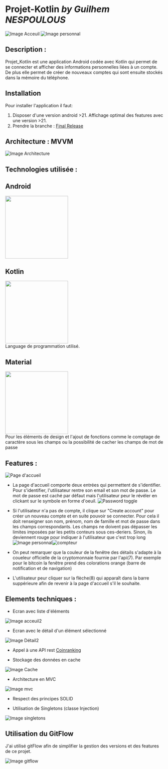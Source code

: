 # Projet-Kotlin *by Guilhem NESPOULOUS*
![Image Acceuil](https://github.com/Guilhemnespoulous/Projet4A/blob/master/images/Accueil.png) ![Image personnal](https://github.com/Guilhemnespoulous/Projet4A/blob/master/images/personnal.png)
## Description :

Projet_Kotlin est une application Android codée avec Kotlin qui permet de se connecter et afficher des informations personnelles liées à un compte. De plus elle permet de créer de nouveaux comptes qui sont ensuite stockés dans la mémoire du téléphone.

## Installation
Pour installer l'application il faut:
1. Disposer d'une version android >21. Affichage optimal des features avec une version >21.
2. Prendre la branche : [Final Release](https://github.com/Guilhemnespoulous/Projet4A/tree/FinalRelease)

## Architecture : MVVM
![Image Architecture](https://github.com/Guilhemnespoulous/Projet4A/blob/master/images/MVVMPattern.png)


## Technologies utilisée :

## Android
<img src="https://github.com/Guilhemnespoulous/Projet4A/blob/master/images/android.jpg" width="200">
<br>

## Kotlin
<img src="https://github.com/Guilhemnespoulous/Projet4A/blob/master/images/kotlin.png" width="200">
<br>
Language de programmation utilisé.

## Material
<img src="https://github.com/Guilhemnespoulous/Projet4A/blob/master/images/material.jpg" width="200">
<br>
Pour les éléments de design et l'ajout de fonctions comme le comptage de caractère sous les champs ou la possibilité de cacher les champs de mot de passe

## Features :

![Page d'accueil](https://github.com/Guilhemnespoulous/Projet4A/blob/master/images/Accueil.png)
* La page d'accueil comporte deux entrées qui permettent de s'identifier.
Pour s'identifier, l'utilisateur rentre son email et son mot de passe.
Le mot de passe est caché par défaut mais l'utilisateur peur le révéler en clickant sur le symbole en forme d'oeuil.
![Password toggle](https://github.com/Guilhemnespoulous/Projet4A/blob/master/images/passwordToggle.png)

* Si l'utilisateur n'a pas de compte, il clique sur "Create account" pour créer un nouveau compte et en suite pouvoir se connecter. Pour cela il doit renseigner son nom, prénom, nom de famille et mot de passe dans les champs correspondants. Les champs ne doivent pas dépasser les limites imposées par les petits conteurs sous ces-deriers. Sinon, ils deviennent rouge pour indiquer à l'utilisateur que c'est trop long
![Image personnal](https://github.com/Guilhemnespoulous/Projet4A/blob/master/images/personnal.png)![compteur](https://github.com/Guilhemnespoulous/Projet4A/blob/master/images/counterEnabled.png)


* On peut remarquer que la couleur de la fenêtre des détails s'adapte à la coueleur officielle de la cryptomonnaie fournie par l'api(7). Par exemple pour le bitcoin la fenêtre prend des colorations orange (barre de notification et de navigation)

* L'utilisateur peur cliquer sur la flèche(8) qui apparaît dans la barre suppérieure afin de revenir à la page d'accueil s'il le souhaite.

## Elements techniques :

* Ecran avec liste d'éléments

![Image acceuil2](https://raw.githubusercontent.com/Guilhemnespoulous/Projet-CryptApp/master/images/accueil2.png)

* Ecran avec le détail d'un élément sélectionné

![Image Détail2](https://raw.githubusercontent.com/Guilhemnespoulous/Projet-CryptApp/master/images/detail2.png)

* Appel à une API rest [Coinranking](https://coinranking.com/)

* Stockage des données en cache

![Image Cache](https://raw.githubusercontent.com/Guilhemnespoulous/Projet-CryptApp/master/images/cache.png)

* Architecture en MVC

![Image mvc](https://raw.githubusercontent.com/Guilhemnespoulous/Projet-CryptApp/master/images/mvc.png)

* Respect des principes SOLID

* Utilisation de Singletons (classe Injection)

![Image singletons](https://raw.githubusercontent.com/Guilhemnespoulous/Projet-CryptApp/master/images/singletons.png)


## Utilisation du GitFlow

J'ai utilisé gitFlow afin de simplifier la gestion des versions et des features de ce projet.

![Image gitflow](https://raw.githubusercontent.com/Guilhemnespoulous/Projet-CryptApp/master/images/gitflow.png)
